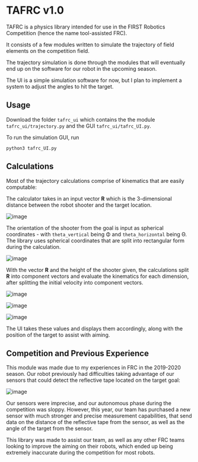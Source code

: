 # TAFRC v1.0

TAFRC is a physics library intended for use in the FIRST Robotics Competition (hence the name tool-assisted FRC).

It consists of a few modules written to simulate the trajectory of field elements on the competition field.

The trajectory simulation is done through the modules that will eventually end up on the software for our robot in the upcoming season.

The UI is a simple simulation software for now, but I plan to implement a system to adjust the angles to hit the target. 

## Usage
Download the folder `tafrc_ui` which contains the the module `tafrc_ui/trajectory.py` and the GUI `tafrc_ui/tafrc_UI.py`.

To run the simulation GUI, run

```python3 tafrc_UI.py```
## Calculations

Most of the trajectory calculations comprise of kinematics that are easily computable:

The calculator takes in an input vector **R** which is the 3-dimensional distance between the robot shooter and the target location.

![image](https://user-images.githubusercontent.com/62197882/145667121-eadbc798-622b-4cde-bd27-a77fcf90f717.png)

The orientation of the shooter from the goal is input as spherical coordinates - with `theta_vertical` being Φ and `theta_horizontal` being Θ.
The library uses spherical coordinates that are split into rectangular form during the calculation.

![image](https://user-images.githubusercontent.com/62197882/145667288-ced49828-b0bd-4fec-826d-a44a87c1acf8.png)

With the vector **R** and the height of the shooter given, the calculations split **R** into component vectors and evaluate the kinematics for each dimension, 
after splitting the initial velocity into component vectors. 

![image](https://user-images.githubusercontent.com/62197882/145667353-ca23dbb5-0087-4da0-a105-804cd8904ce5.png)

![image](https://user-images.githubusercontent.com/62197882/145667357-30d90b11-f91c-49b5-b1fd-909a31aa4e7b.png)

![image](https://user-images.githubusercontent.com/62197882/145667390-bcdd3d9d-292e-45a4-bafe-59f0bbd2fef7.png)

The UI takes these values and displays them accordingly, along with the position of the target to assist with aiming.

## Competition and Previous Experience

This module was made due to my experiences in FRC in the 2019-2020 season. Our robot previously had difficulties taking advantage of our sensors that could detect the reflective tape located on the target goal:

![image](https://user-images.githubusercontent.com/62197882/145667535-ce412c69-6019-4634-b12f-7e3e41c27106.png)

Our sensors were imprecise, and our autonomous phase during the competition was sloppy. However, this year, our team has purchased a new sensor with much stronger and precise measurement capabilities, that send data on the distance of the reflective tape from the sensor, as well as the angle of the target from the sensor.

This library was made to assist our team, as well as any other FRC teams looking to improve the aiming on their robots, which ended up being extremely inaccurate during the competition for most robots. 
